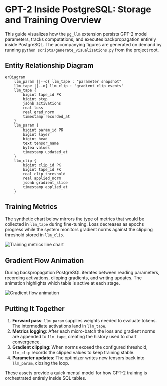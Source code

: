 # GPT-2 Inside PostgreSQL: Storage and Training Overview

This guide visualizes how the `pg_llm` extension persists GPT-2 model
parameters, tracks computations, and executes backpropagation entirely inside
PostgreSQL. The accompanying figures are generated on demand by running
`python scripts/generate_visualizations.py` from the project root.

## Entity Relationship Diagram

```mermaid
erDiagram
    llm_param ||--o{ llm_tape : "parameter snapshot"
    llm_tape ||--o{ llm_clip : "gradient clip events"
    llm_tape {
        bigint tape_id PK
        bigint step
        jsonb activations
        real loss
        real grad_norm
        timestamp recorded_at
    }
    llm_param {
        bigint param_id PK
        bigint layer
        bigint head
        text tensor_name
        bytea values
        timestamp updated_at
    }
    llm_clip {
        bigint clip_id PK
        bigint tape_id FK
        real clip_threshold
        real applied_norm
        jsonb gradient_slice
        timestamp applied_at
    }
```

## Training Metrics

The synthetic chart below mirrors the type of metrics that would be collected
in `llm_tape` during fine-tuning. Loss decreases as epochs progress while the
system monitors gradient norms against the clipping threshold stored in
`llm_clip`.

![Training metrics line chart](training_metrics.png)

## Gradient Flow Animation

During backpropagation PostgreSQL iterates between reading parameters,
recording activations, clipping gradients, and writing updates. The animation
highlights which table is active at each stage.

![Gradient flow animation](gradient_flow.gif)

## Putting It Together

1. **Forward pass**: `llm_param` supplies weights needed to evaluate tokens. The
   intermediate activations land in `llm_tape`.
2. **Metrics logging**: After each micro-batch the loss and gradient norms are
   appended to `llm_tape`, creating the history used to chart convergence.
3. **Gradient clipping**: When norms exceed the configured threshold,
   `llm_clip` records the clipped values to keep training stable.
4. **Parameter updates**: The optimizer writes new tensors back into
   `llm_param`, closing the loop.

These assets provide a quick mental model for how GPT-2 training is orchestrated
entirely inside SQL tables.
